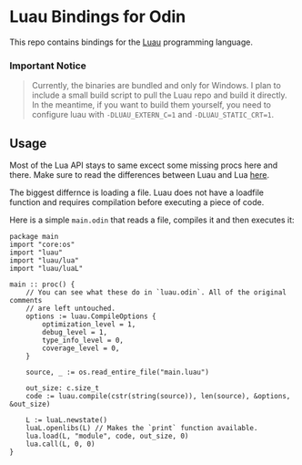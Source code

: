 # Luau Bindings for Odin

This repo contains bindings for the [Luau](https://luau-lang.org) programming language.

### Important Notice
> Currently, the binaries are bundled and only for Windows. I plan to include a small build script to pull the Luau repo and build it directly.
In the meantime, if you want to build them yourself, you need to configure luau with `-DLUAU_EXTERN_C=1` and `-DLUAU_STATIC_CRT=1`.

## Usage
Most of the Lua API stays to same excect some missing procs here and there.
Make sure to read the differences between Luau and Lua [here](https://luau-lang.org/compatibility).

The biggest differnce is loading a file. Luau does not have a loadfile function and requires compilation
before executing a piece of code.

Here is a simple `main.odin` that reads a file, compiles it and then executes it:
```odin
package main
import "core:os"
import "luau"
import "luau/lua"
import "luau/luaL"

main :: proc() {
    // You can see what these do in `luau.odin`. All of the original comments
    // are left untouched.
    options := luau.CompileOptions {
        optimization_level = 1,
        debug_level = 1,
        type_info_level = 0,
        coverage_level = 0,
    }

    source, _ := os.read_entire_file("main.luau")

    out_size: c.size_t
    code := luau.compile(cstr(string(source)), len(source), &options, &out_size)

    L := luaL.newstate()
    luaL.openlibs(L) // Makes the `print` function available.
    lua.load(L, "module", code, out_size, 0)
    lua.call(L, 0, 0)
}
```
